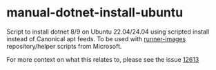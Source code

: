 # manual-dotnet-install-ubuntu
Script to install dotnet 8/9 on Ubuntu 22.04/24.04 using scripted install instead of Canonical apt feeds. To be used with [runner-images](https://github.com/actions/runner-images) repository/helper scripts from Microsoft. 

For more context on what this relates to, please see the issue [12613](https://github.com/actions/runner-images/issues/12613)
